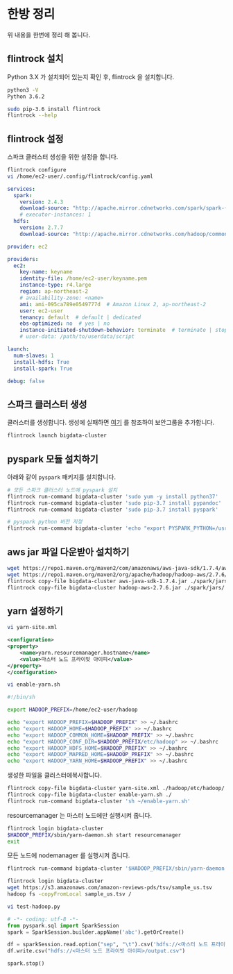 # 한방 정리

위 내용을 한번에 정리 해 봅니다.

## flintrock 설치

Python 3.X 가 설치되어 있는지 확인 후, flintrock 을 설치합니다.

```sh
python3 -V
Python 3.6.2

sudo pip-3.6 install flintrock
flintrock --help
```

## flintrock 설정

스파크 클러스터 생성을 위한 설정을 합니다.

```sh
flintrock configure
vi /home/ec2-user/.config/flintrock/config.yaml
```

```yaml
services:
  spark:
    version: 2.4.3
    download-source: "http://apache.mirror.cdnetworks.com/spark/spark-{v}/spark-{v}-bin-hadoop2.7.tgz"
    # executor-instances: 1
  hdfs:
    version: 2.7.7
    download-source: "http://apache.mirror.cdnetworks.com/hadoop/common/hadoop-{v}/hadoop-{v}.tar.gz"

provider: ec2

providers:
  ec2:
    key-name: keyname
    identity-file: /home/ec2-user/keyname.pem
    instance-type: r4.large
    region: ap-northeast-2
    # availability-zone: <name>
    ami: ami-095ca789e0549777d  # Amazon Linux 2, ap-northeast-2
    user: ec2-user
    tenancy: default  # default | dedicated
    ebs-optimized: no  # yes | no
    instance-initiated-shutdown-behavior: terminate  # terminate | stop
    # user-data: /path/to/userdata/script

launch:
  num-slaves: 1
  install-hdfs: True
  install-spark: True

debug: false
```

## 스파크 클러스터 생성

클러스터를 생성합니다. 생성에 실패하면 [여기](./flintrock.md) 를 참조하여 보안그룹을 추가합니다.

```sh
flintrock launch bigdata-cluster
```

## pyspark 모듈 설치하기

아래와 같이 `pyspark` 패키지를 설치합니다.

```sh
# 모든 스파크 클러스터 노드에 pyspark 설치
flintrock run-command bigdata-cluster 'sudo yum -y install python37'
flintrock run-command bigdata-cluster 'sudo pip-3.7 install pypandoc'
flintrock run-command bigdata-cluster 'sudo pip-3.7 install pyspark'

# pyspark python 버전 지정
flintrock run-command bigdata-cluster 'echo "export PYSPARK_PYTHON=/usr/bin/python3" >> ~/.bashrc'
```

## aws jar 파일 다운받아 설치하기

```sh
wget https://repo1.maven.org/maven2/com/amazonaws/aws-java-sdk/1.7.4/aws-java-sdk-1.7.4.jar
wget https://repo1.maven.org/maven2/org/apache/hadoop/hadoop-aws/2.7.6/hadoop-aws-2.7.6.jar
flintrock copy-file bigdata-cluster aws-java-sdk-1.7.4.jar ./spark/jars/
flintrock copy-file bigdata-cluster hadoop-aws-2.7.6.jar ./spark/jars/
```

## yarn 설정하기

```sh
vi yarn-site.xml
```

```xml
<configuration>
<property>
    <name>yarn.resourcemanager.hostname</name>
    <value>마스터 노드 프라이빗 아이피</value>
</property>
</configuration>
```

```sh
vi enable-yarn.sh
```

```sh
#!/bin/sh

export HADOOP_PREFIX=/home/ec2-user/hadoop

echo "export HADOOP_PREFIX=$HADOOP_PREFIX" >> ~/.bashrc
echo "export HADOOP_HOME=$HADOOP_PREFIX" >> ~/.bashrc
echo "export HADOOP_COMMON_HOME=$HADOOP_PREFIX" >> ~/.bashrc
echo "export HADOOP_CONF_DIR=$HADOOP_PREFIX/etc/hadoop" >> ~/.bashrc
echo "export HADOOP_HDFS_HOME=$HADOOP_PREFIX" >> ~/.bashrc
echo "export HADOOP_MAPRED_HOME=$HADOOP_PREFIX" >> ~/.bashrc
echo "export HADOOP_YARN_HOME=$HADOOP_PREFIX" >> ~/.bashrc
```

생성한 파일을 클러스터에복사합니다.

```sh
flintrock copy-file bigdata-cluster yarn-site.xml ./hadoop/etc/hadoop/
flintrock copy-file bigdata-cluster enable-yarn.sh ./
flintrock run-command bigdata-cluster 'sh ~/enable-yarn.sh'
```

resourcemanager 는 마스터 노드에만 실행시켜 줍니다.

```sh
flintrock login bigdata-cluster
$HADOOP_PREFIX/sbin/yarn-daemon.sh start resourcemanager
exit
```

모든 노드에 nodemanager 를 실행시켜 줍니다.

```sh
flintrock run-command bigdata-cluster '$HADOOP_PREFIX/sbin/yarn-daemon.sh start nodemanager'
```

```sh
flintrock login bigdata-cluster
wget https://s3.amazonaws.com/amazon-reviews-pds/tsv/sample_us.tsv
hadoop fs -copyFromLocal sample_us.tsv /
```

```sh
vi test-hadoop.py
```

```python
# -*- coding: utf-8 -*-
from pyspark.sql import SparkSession
spark = SparkSession.builder.appName('abc').getOrCreate()

df = sparkSession.read.option("sep", "\t").csv('hdfs://<마스터 노드 프라이빗 아이피>/sample_us.tsv')
df.write.csv("hdfs://<마스터 노드 프라이빗 아이피>/output.csv")

spark.stop()
```

